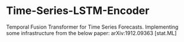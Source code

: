 # Time-Series-LSTM-Encoder
Temporal Fusion Transformer for Time Series Forecasts.
Implementing some infrastructure from the below paper:
	arXiv:1912.09363 [stat.ML]
  
